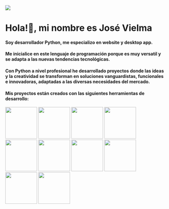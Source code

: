 <div class="container">
  <img src="https://github.com/user-attachments/assets/d95fd837-08f4-426c-88ba-314d53c7602b">
</div>

<div class="container">
  <h1>Hola!👋, mi nombre es José Vielma</h1>
  <h4>Soy desarrollador Python, me especializo en website y desktop app. </h4>
</div>

<div class="container">
  <h4>Me inicialice en este lenguaje de programación porque es muy versatil y se adapta a las nuevas tendencias tecnológicas.</h4> 

<h4>Con Python a nivel profesional he desarrollado proyectos donde las ideas y la creatividad se transforman en soluciones vanguardistas, funcionales e innovadoras, adaptadas a las diversas necesidades del mercado. 
  </h4>
</div>

<div class="container">
  <h4>Mis proyectos están creados con las siguientes herramientas de desarrollo:
  </h4>
</div>

<!--Logos-->
<div class="container">
  <div class="row">
    <div class="col">
      <img src="https://github.com/user-attachments/assets/1d509e6a-e3f1-4efc-93aa-98df00fe97c9" width="100px" height="100px"  name="Git">
      <img src="https://github.com/user-attachments/assets/b296991e-ee5a-4c71-b4d8-ffc7343ebe94" width="100px" height="100px"  name="GitHub">
      <img src="https://github.com/user-attachments/assets/48a9bebd-5170-4e7a-9ac1-4f164ba9cb1c" width="100px" height="100px" name="Python">
      <img src="https://github.com/user-attachments/assets/99ceec74-768b-4a58-a674-4cb14739de14" width="100px" height="100px"  name="Html">
      <img src="https://github.com/user-attachments/assets/2bd99e01-58ab-43c5-9961-5da3fce66006" width="100px" height="100px"  name="CSS">
      <img src="https://github.com/user-attachments/assets/b4319202-197e-44cc-b02b-02d5b0da0fbb" width="100px" height="100px" name="Django">
      <img src="https://github.com/user-attachments/assets/33808f35-6bdb-4a24-8662-cdde5b5b14a4" width="100px" height="100px" name="Flutter">
      <img src="https://github.com/user-attachments/assets/124efe03-ac88-4b1b-9311-9dd34977eb4a" width="100px" height="100px"  name="Bootstrap">
      <img src="https://github.com/user-attachments/assets/1deeee2e-e4f6-4138-82f2-090e479a60d5" width="100px" height="100px"  name="Apis">
      <img src="https://github.com/user-attachments/assets/4fccdc37-ff05-4051-8366-a9d97cbf2b3d" width="100px" height="100px"  name="Sqlite">
  </div>
  </div>
</div>

